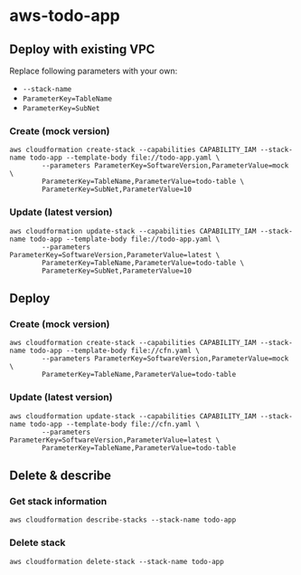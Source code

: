 # aws-todo-app

## Deploy with existing VPC

Replace following parameters with your own:
* `--stack-name`
* `ParameterKey=TableName`
* `ParameterKey=SubNet`

### Create (mock version)
```
aws cloudformation create-stack --capabilities CAPABILITY_IAM --stack-name todo-app --template-body file://todo-app.yaml \
        --parameters ParameterKey=SoftwareVersion,ParameterValue=mock \
        ParameterKey=TableName,ParameterValue=todo-table \
        ParameterKey=SubNet,ParameterValue=10
```

### Update (latest version)
```
aws cloudformation update-stack --capabilities CAPABILITY_IAM --stack-name todo-app --template-body file://todo-app.yaml \
        --parameters ParameterKey=SoftwareVersion,ParameterValue=latest \
        ParameterKey=TableName,ParameterValue=todo-table \
        ParameterKey=SubNet,ParameterValue=10
```

## Deploy
### Create (mock version)
```
aws cloudformation create-stack --capabilities CAPABILITY_IAM --stack-name todo-app --template-body file://cfn.yaml \
        --parameters ParameterKey=SoftwareVersion,ParameterValue=mock \
        ParameterKey=TableName,ParameterValue=todo-table
```

### Update (latest version)
```
aws cloudformation update-stack --capabilities CAPABILITY_IAM --stack-name todo-app --template-body file://cfn.yaml \
        --parameters ParameterKey=SoftwareVersion,ParameterValue=latest \
        ParameterKey=TableName,ParameterValue=todo-table
```

## Delete & describe
### Get stack information
```
aws cloudformation describe-stacks --stack-name todo-app
```

### Delete stack
```
aws cloudformation delete-stack --stack-name todo-app
```
